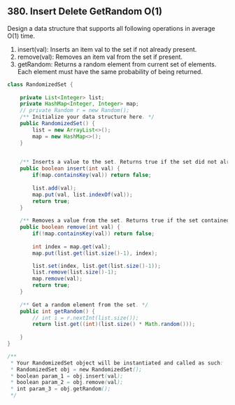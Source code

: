 ## 380. Insert Delete GetRandom O(1)

Design a data structure that supports all following operations in average O(1) time.

1. insert(val): Inserts an item val to the set if not already present.
2. remove(val): Removes an item val from the set if present.
3. getRandom: Returns a random element from current set of elements. Each element must have the same probability of being returned.


```java
class RandomizedSet {
    
    private List<Integer> list;
    private HashMap<Integer, Integer> map;
    // private Random r = new Random();
    /** Initialize your data structure here. */
    public RandomizedSet() {
        list = new ArrayList<>();
        map = new HashMap<>();
    }

    
    /** Inserts a value to the set. Returns true if the set did not already contain the specified element. */
    public boolean insert(int val) {
        if(map.containsKey(val)) return false;
        
        list.add(val);
        map.put(val, list.indexOf(val));
        return true;
    }
    
    /** Removes a value from the set. Returns true if the set contained the specified element. */
    public boolean remove(int val) {
        if(!map.containsKey(val)) return false;
        
        int index = map.get(val);
        map.put(list.get(list.size()-1), index);

        list.set(index, list.get(list.size()-1));
        list.remove(list.size()-1);
        map.remove(val);
        return true;
    }
    
    /** Get a random element from the set. */
    public int getRandom() {
        // int i = r.nextInt(list.size());
        return list.get((int)(list.size() * Math.random()));
        
    }
}

/**
 * Your RandomizedSet object will be instantiated and called as such:
 * RandomizedSet obj = new RandomizedSet();
 * boolean param_1 = obj.insert(val);
 * boolean param_2 = obj.remove(val);
 * int param_3 = obj.getRandom();
 */
```